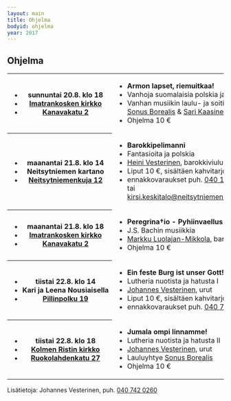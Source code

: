 ```yaml
---
layout: main
title: Ohjelma
bodyid: ohjelma
year: 2017
---
```

## Ohjelma

<table>
<tr><th><ul>
<li>sunnuntai&nbsp;20.8.&nbsp;klo&nbsp;18</li>
<li><a href="../kirkot/">Imatrankosken&nbsp;kirkko</a></li>
<li><a href="http://maps.google.fi/?q=Kanavakatu+2,+Imatra">Kanavakatu 2</a></li>
</ul></th>

<td><ul>
<li><b>Armon lapset, riemuitkaa!</b></li>
<li>Vanhoja suomalaisia polskia ja virsiä</li>
<li>Vanhan musiikin laulu- ja soitinyhtye <a href="../esiintyjat/sonus-borealis/">Sonus Borealis</a> &amp; 
<a href="http://www.sarikaasinen.com/fi/etusivu/sari+kaasinen/">Sari Kaasinen</a></li>
<li>Ohjelma 10 €</li>
</ul></td></tr>


<tr><th><ul>
<li>maanantai&nbsp;21.8.&nbsp;klo&nbsp;14</li>
<li>Neitsytniemen kartano</li>
<li><a href="http://maps.google.fi/?q=Neitsytniemen+kartano">Neitsytniemenkuja 12</a></li>
</ul></th>

<td><ul>
<li><b>Barokkipelimanni</b></li>
<li>Fantasioita ja polskia</li>
<li><a href="../esiintyjat/vesteriset/#heini">Heini Vesterinen</a>, barokkiviulu</li>
<li>Liput 10 €, sisältäen kahvitarjoilun,</li>
<li>ennakkovaraukset puh.
<a href="tel:+358401591911">040 159 1911</a>, tai
<a href="mailto:kirsi.keskitalo@neitsytniemenkartano.com">kirsi.keskitalo@neitsytniemenkartano.com</a></li>
</ul></td></tr>


<tr><th><ul>
<li>maanantai&nbsp;21.8.&nbsp;klo&nbsp;18</li>
<li><a href="../kirkot/">Imatrankosken&nbsp;kirkko</a></li>
<li><a href="http://maps.google.fi/?q=Kanavakatu+2,+Imatra">Kanavakatu 2</a></li>
</ul></th>

<td><ul>
<li><b>Peregrina†io - Pyhiinvaellus</b></li>
<li>J.S. Bachin musiikkia</li>
<li><a href="../esiintyjat/markku-luolajan-mikkola/">Markku Luolajan-Mikkola</a>, barokkisello</li>
<li>Ohjelma 10 €</li>
</ul></td></tr>


<tr><th><ul>
<li>tiistai&nbsp;22.8.&nbsp;klo&nbsp;14</li>
<li>Kari&nbsp;ja&nbsp;Leena&nbsp;Nousiaisella</li>
<li><a href="http://maps.google.fi/?q=Pillinpolku+19,+Imatra">
Pillinpolku 19</a></li>
</ul></th>

<td><ul>
<li><b>Ein feste Burg ist unser Gott!</b></li>
<li>Lutheria nuotista ja hatusta I</li>
<li><a href="../esiintyjat/vesteriset/">Johannes Vesterinen</a>, urut</li>
<li>Liput 10 €, sisältäen kahvitarjoilun, </li>
<li>ennakkovaraukset puh. <a href="tel:+358407515515">040 751 5515</a></li>
</ul></td></tr>


<tr><th><ul>
<li>tiistai&nbsp;22.8.&nbsp;klo&nbsp;18</li>
<li><a href="../kirkot/">Kolmen&nbsp;Ristin&nbsp;kirkko</a></li>
<li><a href="http://maps.google.fi/?q=Ruokolahdentie+27,+Imatra">
Ruokolahdenkatu 27</a></li>
</ul></th>

<td><ul>
<li><b>Jumala ompi linnamme!</b></li>
<li>Lutheria nuotista ja hatusta II</li>
<li><a href="../esiintyjat/vesteriset/">Johannes Vesterinen</a>, urut</li>
<li>Lauluyhtye <a href="../esiintyjat/sonus-borealis/">Sonus Borealis</a></li>
<li>Ohjelma 10 €</li>
</ul></td></tr>

</table>


Lisätietoja: Johannes Vesterinen, puh.
<a href="tel:+358407420260">040 742 0260</a>
